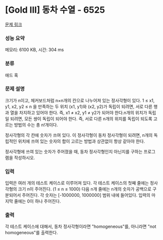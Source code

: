 # [Gold III] 동차 수열 - 6525 

[문제 링크](https://www.acmicpc.net/problem/6525) 

### 성능 요약

메모리: 6100 KB, 시간: 304 ms

### 분류

애드 혹

### 문제 설명

<p>크기가 n이고, 체커보드처럼 n×n개의 칸으로 나누어져 있는 정사각형이 있다. 1 ≤ x1, y1, x2, y2 ≤ n 을 만족하는 두 위치 (x1, y1)와 (x2, y2)가 독립이 되려면, 서로 다른 행과 열을 차지하고 있어야 한다. 즉, x1 ≠ x2, y1 ≠ y2가 되어야 한다.n개의 위치가 독립일 되려면, 모든 쌍이 독립이 되어야 한다. 즉, 서로 다른 n개의 위치를 독립이 되도록 고르는 방법의 수는 총 n!개이다.</p>

<p>정사각형의 각 칸에 숫자가 쓰여 있다. 이 정사각형이 동차 정사각형이 되려면, n개의 독립적인 위치에 쓰여 있는 숫자의 합이 고르는 방법과 상관없이 항상 같아야 한다.</p>

<p>정사각형에 쓰여 있는 숫자가 주어졌을 때, 동차 정사각형인지 아닌지를 구하는 프로그램을 작성하시오.</p>

### 입력 

 <p>입력은 여러 개의 테스트 케이스로 이루어져 있다. 각 테스트 케이스의 첫째 줄에는 정사각형의 크기 n이 주어진다. (1 ≤ n ≤ 1000) 다음 n개 줄에는 n개의 숫자가 공백으로 구분되어서 주어진다. 각 숫자는 [-1000000, 1000000] 범위 내에 들어있다. 입력의 마지막 줄에는 0이 하나 주어진다.</p>

### 출력 

 <p>각 테스트 케이스에 대해서, 동차 정사각형이라면 "homogeneous"를, 아니라면 "not homogeneous"를 출력한다.</p>

